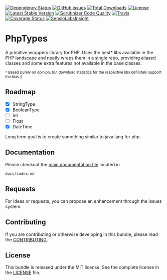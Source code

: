 [![Dependency Status][version eye shield]][version eye]
[![GitHub issues][github issues]][issues page]
[![Total Downloads][downloads shield]][packagist page]
[![License][license shield]][packagist page]
[![Latest Stable Version][latest version shield]][packagist page]
[![Scrutinizer Code Quality][scrutinizer score shield]][scrutinizer page]
[![Travis][travis build shield]][travis page]
[![Coverage Status][coveralls badge]][coveralls page]
[![SensioLabsInsight][sensio shield]][sensio page]

PhpTypes
========
A primitive wrappers library for PHP. Uses the best* libs available in the PHP landscape and neatly wraps them
in a single repo, providing aliased classes and some extra features not available in the base classes.

<sub>`*` Based purely on opinion, but download statistics for the respective libs definitely support the bias ;)</sub>

Roadmap
-------

- [x] StringType
- [x] BooleanType
- [ ] Int
- [ ] Float
- [x] DateTime

Long term goal is to create something similar to java lang for php.

Documentation
-------------

Please checkout the [main documentation file] located in

    docs/index.md


Requests
--------
For ideas or requests, you can propose an enhancement through the issues system.

Contributing
------------

If you are contributing or otherwise developing in this bundle, please read the [CONTRIBUTING](CONTRIBUTING.md).

License
-------

This bundle is released under the MIT license. See the complete license in the [LICENSE](LICENSE.md) file.

[SensioLabsInsight]:https://insight.sensiolabs.com/projects/5d4f02af-7c43-4079-bcb0-9d57439a9a3f/big.png
[main documentation file]: docs/index.md

[version eye shield]: https://www.versioneye.com/user/projects/55e90585211c6b001f00088b/badge.svg?style=flat-square
[version eye]: https://www.versioneye.com/user/projects/55e90585211c6b001f00088b
[github issues]: https://img.shields.io/github/issues/TheDevNetwork/PhpTypes.svg?style=flat-square
[issues page]: https://github.com/TheDevNetwork/PhpTypes/issues
[downloads shield]: https://img.shields.io/packagist/dt/tdn/php-types.svg?style=flat-square
[license shield]: https://img.shields.io/packagist/l/tdn/php-types.svg?style=flat-square
[latest version shield]: https://img.shields.io/packagist/v/tdn/php-types.svg?style=flat-square
[packagist page]: https://packagist.org/packages/tdn/php-types
[scrutinizer score shield]: https://img.shields.io/scrutinizer/g/TheDevNetwork/PhpTypes.svg?style=flat-square
[scrutinizer page]: https://scrutinizer-ci.com/g/TheDevNetwork/PhpTypes
[travis build shield]: https://img.shields.io/travis/TheDevNetwork/PhpTypes.svg?style=flat-square
[travis page]: https://travis-ci.org/TheDevNetwork/PhpTypes
[coveralls badge]: https://img.shields.io/coveralls/TheDevNetwork/PhpTypes/master.svg?style=flat-square
[coveralls page]: https://coveralls.io/github/TheDevNetwork/PhpTypes?branch=master
[sensio shield]: https://insight.sensiolabs.com/projects/5d4f02af-7c43-4079-bcb0-9d57439a9a3f/mini.png
[sensio page]: https://insight.sensiolabs.com/projects/5d4f02af-7c43-4079-bcb0-9d57439a9a3f

